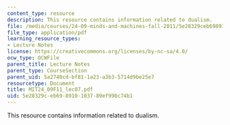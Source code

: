 ```yaml
---
content_type: resource
description: This resource contains information related to dualism.
file: /media/courses/24-09-minds-and-machines-fall-2011/5e28329ceb698910103789ef99bc74b1_MIT24_09F11_lec07.pdf
file_type: application/pdf
learning_resource_types:
- Lecture Notes
license: https://creativecommons.org/licenses/by-nc-sa/4.0/
ocw_type: OCWFile
parent_title: Lecture Notes
parent_type: CourseSection
parent_uid: 5a2740cd-bf81-1a23-a3b3-5714d9be25e7
resourcetype: Document
title: MIT24_09F11_lec07.pdf
uid: 5e28329c-eb69-8910-1037-89ef99bc74b1
---
```

This resource contains information related to dualism.